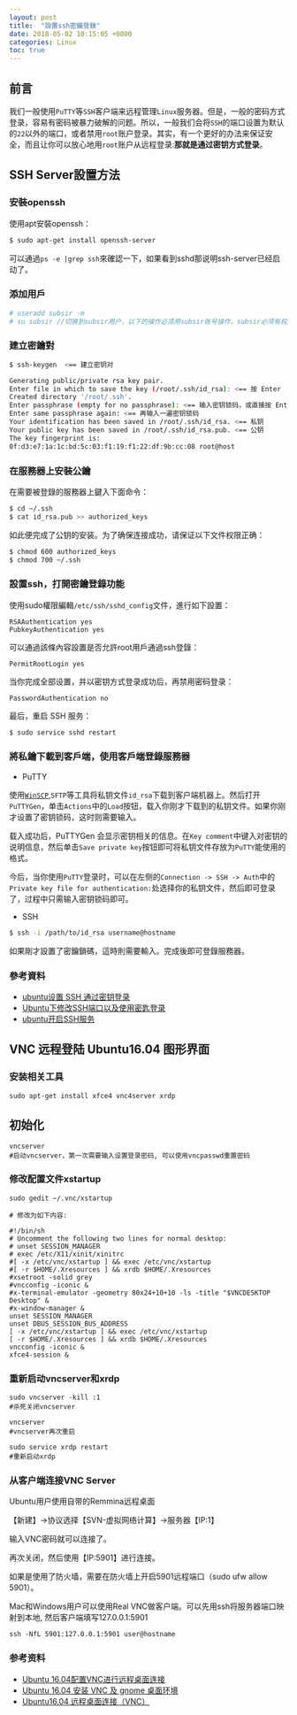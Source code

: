 ```yaml
---
layout: post
title:  "設置ssh密鑰登錄"
date: 2018-05-02 10:15:05 +0800
categories: Linux
toc: true
---
```


## 前言
我们一般使用`PuTTY`等`SSH`客户端来远程管理`Linux`服务器。但是，一般的密码方式登录，容易有密码被暴力破解的问题。所以，一般我们会将`SSH`的端口设置为默认的`22`以外的端口，或者禁用`root`账户登录。其实，有一个更好的办法来保证安全，而且让你可以放心地用`root`账户从远程登录:**那就是通过密钥方式登录**。

## SSH Server設置方法
### 安裝openssh
使用apt安裝openssh：
```bash
$ sudo apt-get install openssh-server
```
可以通過`ps -e |grep ssh`來確認一下，如果看到sshd那说明ssh-server已经启动了。

### 添加用戶
```bash
# useradd subsir -m
# su subsir //切换到subsir用户，以下的操作必须用subsir账号操作，subsir必须有权限
```

### 建立密鑰對
```bash
$ ssh-keygen  <== 建立密钥对

Generating public/private rsa key pair.
Enter file in which to save the key (/root/.ssh/id_rsa): <== 按 Enter
Created directory '/root/.ssh'.
Enter passphrase (empty for no passphrase): <== 输入密钥锁码，或直接按 Enter 留空
Enter same passphrase again: <== 再输入一遍密钥锁码
Your identification has been saved in /root/.ssh/id_rsa. <== 私钥
Your public key has been saved in /root/.ssh/id_rsa.pub. <== 公钥
The key fingerprint is:
0f:d3:e7:1a:1c:bd:5c:03:f1:19:f1:22:df:9b:cc:08 root@host
```

### 在服務器上安裝公鑰
在需要被登錄的服務器上鍵入下面命令：
```bash
$ cd ~/.ssh
$ cat id_rsa.pub >> authorized_keys
```
如此便完成了公钥的安装。为了确保连接成功，请保证以下文件权限正确：
```bash
$ chmod 600 authorized_keys
$ chmod 700 ~/.ssh
```

### 設置ssh，打開密鑰登錄功能
使用sudo權限編輯`/etc/ssh/sshd_config`文件，進行如下設置：
```
RSAAuthentication yes
PubkeyAuthentication yes
```
可以通過該條內容設置是否允許root用戶通過ssh登錄：
```
PermitRootLogin yes
```
当你完成全部设置，并以密钥方式登录成功后，再禁用密码登录：
```
PasswordAuthentication no
```
最后，重启 SSH 服务：
```bash
$ sudo service sshd restart
```

### 將私鑰下載到客戶端，使用客戶端登錄服務器
* PuTTY

使用[`WinSCP`](https://winscp.net/eng/docs/lang:chs),`SFTP`等工具将私钥文件`id_rsa`下载到客户端机器上。然后打开`PuTTYGen`，单击`Actions`中的`Load`按钮，载入你刚才下载到的私钥文件。如果你刚才设置了密钥锁码，这时则需要输入。

载入成功后，PuTTYGen 会显示密钥相关的信息。在`Key comment`中键入对密钥的说明信息，然后单击`Save private key`按钮即可将私钥文件存放为`PuTTY`能使用的格式。

今后，当你使用`PuTTY`登录时，可以在左侧的`Connection -> SSH -> Auth`中的`Private key file for authentication:`处选择你的私钥文件，然后即可登录了，过程中只需输入密钥锁码即可。

* SSH
```bash
$ ssh -i /path/to/id_rsa username@hostname
```

如果剛才設置了密鑰鎖碼，這時則需要輸入。完成後即可登錄服務器。

### 參考資料
* [ubuntu设置 SSH 通过密钥登录](https://blog.csdn.net/permike/article/details/52386868)
* [Ubuntu下修改SSH端口以及使用密匙登录](https://www.linuxidc.com/Linux/2012-11/75086.htm)
* [ubuntu开启SSH服务](http://www.cnblogs.com/nodot/archive/2011/06/10/2077595.html)

## VNC 远程登陆 Ubuntu16.04 图形界面

### 安装相关工具

```
sudo apt-get install xfce4 vnc4server xrdp
```

## 初始化

```
vncserver
#启动vncserver，第一次需要输入设置登录密码, 可以使用vncpasswd重置密码
```

### 修改配置文件xstartup

```
sudo gedit ~/.vnc/xstartup

# 修改为如下内容:

#!/bin/sh
# Uncomment the following two lines for normal desktop:
# unset SESSION_MANAGER
# exec /etc/X11/xinit/xinitrc
#[ -x /etc/vnc/xstartup ] && exec /etc/vnc/xstartup
#[ -r $HOME/.Xresources ] && xrdb $HOME/.Xresources
#xsetroot -solid grey
#vncconfig -iconic &
#x-terminal-emulator -geometry 80x24+10+10 -ls -title "$VNCDESKTOP Desktop" &
#x-window-manager &
unset SESSION_MANAGER
unset DBUS_SESSION_BUS_ADDRESS
[ -x /etc/vnc/xstartup ] && exec /etc/vnc/xstartup
[ -r $HOME/.Xresources ] && xrdb $HOME/.Xresources
vncconfig -iconic &
xfce4-session &
```

### 重新启动vncserver和xrdp

```
sudo vncserver -kill :1
#杀死关闭vncserver

vncserver
#vncserver再次重启

sudo service xrdp restart
#重新启动xrdp
```

### 从客户端连接VNC Server

Ubuntu用户使用自带的Remmina远程桌面

【新建】->协议选择【SVN-虚拟网络计算】->服务器【IP:1】

输入VNC密码就可以连接了。

再次关闭，然后使用【IP:5901】进行连接。

如果是使用了防火墙，需要在防火墙上开启5901远程端口（sudo ufw allow 5901）。

Mac和Windows用户可以使用Real VNC做客户端。可以先用ssh将服务器端口映射到本地, 然后客户端填写127.0.0.1:5901

```
ssh -NfL 5901:127.0.0.1:5901 user@hostname
```

### 参考资料
* [Ubuntu 16.04配置VNC进行远程桌面连接](https://www.cnblogs.com/EasonJim/p/7529156.html)
* [Ubuntu 16.04 安装 VNC 及 gnome 桌面环境](https://www.htcp.net/2524.html)
* [Ubuntu16.04 远程桌面连接（VNC）](https://blog.csdn.net/qq_28284093/article/details/80166614)

